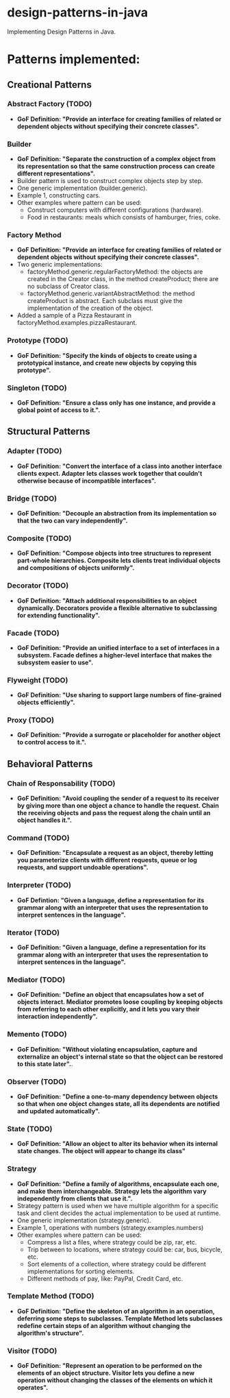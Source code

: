 # design-patterns-in-java

Implementing Design Patterns in Java.

# Patterns implemented:

## Creational Patterns

### Abstract Factory (TODO)

- **GoF Definition: "Provide an interface for creating families of related or dependent objects without specifying their concrete classes".**

### Builder

- **GoF Definition: "Separate the construction of a complex object from its representation so that the same construction process can create different representations".**
- Builder pattern is used to construct complex objects step by step.
- One generic implementation (builder.generic).
- Example 1, constructing cars.
- Other examples where pattern can be used:
    - Construct computers with different configurations (hardware).
    - Food in restaurants: meals which consists of hamburger, fries, coke. 
    
### Factory Method

- **GoF Definition: "Provide an interface for creating families of related or dependent objects without specifying their concrete classes".**    
- Two generic implementations:
    - factoryMethod.generic.regularFactoryMethod: the objects are created in the Creator class, in the method createProduct; there are no subclass of Creator class.
    - factoryMethod.generic.variantAbstractMethod: the method createProduct is abstract. Each subclass must give the implementation of the creation of the object.
- Added a sample of a Pizza Restaurant in factoryMethod.examples.pizzaRestaurant.

### Prototype (TODO)

- **GoF Definition: "Specify the kinds of objects to create using a prototypical instance, and create new objects by copying this prototype".**

### Singleton (TODO)

- **GoF Definition: "Ensure a class only has one instance, and provide a global point of access to it.".**

## Structural Patterns

### Adapter (TODO)

- **GoF Definition: "Convert the interface of a class into another interface clients expect. Adapter lets classes work together that couldn't otherwise because of incompatible interfaces".**

### Bridge (TODO)

- **GoF Definition: "Decouple an abstraction from its implementation so that the two can vary independently".**

### Composite (TODO)

- **GoF Definition: "Compose objects into tree structures to represent part-whole hierarchies. Composite lets clients treat individual objects and compositions of objects uniformly".**

### Decorator (TODO)

- **GoF Definition: "Attach additional responsibilities to an object dynamically. Decorators provide a flexible alternative to subclassing for extending functionality".**

### Facade (TODO)

- **GoF Definition: "Provide an unified interface to a set of interfaces in a subsystem. Facade defines a higher-level interface that makes the subsystem easier to use".**

### Flyweight (TODO)

- **GoF Definition: "Use sharing to support large numbers of fine-grained objects efficiently".**

### Proxy (TODO)

- **GoF Definition: "Provide a surrogate or placeholder for another object to control access to it.".**

## Behavioral Patterns

### Chain of Responsability (TODO)

- **GoF Definition: "Avoid coupling the sender of a request to its receiver by giving more than one object a chance to handle the request. Chain the receiving objects and pass the request along the chain until an object handles it.".**

### Command (TODO)

- **GoF Definition: "Encapsulate a request as an object, thereby letting you parameterize clients with different requests, queue or log requests, and support undoable operations".**

### Interpreter (TODO)

- **GoF Defintion: "Given a language, define a representation for its grammar along with an interpreter that uses the representation to interpret sentences in the language".**

### Iterator (TODO)

- **GoF Definition: "Given a language, define a representation for its grammar along with an interpreter that uses the representation to interpret sentences in the language".**

### Mediator (TODO)

- **GoF Definition: "Define an object that encapsulates how a set of objects interact. Mediator promotes loose coupling by keeping objects from referring to each other explicitly, and it lets you vary their interaction independently".**

### Memento (TODO)

- **GoF Definition: "Without violating encapsulation, capture and externalize an object's internal state so that the object can be restored to this state later".**.

### Observer (TODO)

- **GoF Definition: "Define a one-to-many dependency between objects so that when one object changes state, all its dependents are notified and updated automatically".**

### State (TODO)

- **GoF Definition: "Allow an object to alter its behavior when its internal state changes. The object will appear to change its class"**

### Strategy

- **GoF Definition: "Define a family of algorithms, encapsulate each one, and make them interchangeable. Strategy lets the algorithm vary independently from clients that use it.".**
- Strategy pattern is used when we have multiple algorithm for a specific task and client decides the actual implementation to be used at runtime.
- One generic implementation (strategy.generic).
- Example 1, operations with numbers (strategy.examples.numbers)
- Other examples where pattern can be used:
    - Compress a list a files, where strategy could be zip, rar, etc.
    - Trip between to locations, where strategy could be: car, bus, bicycle, etc.
    - Sort elements of a collection, where strategy could be different implementations for sorting elements.
    - Different methods of pay, like: PayPal, Credit Card, etc.

### Template Method (TODO)

- **GoF Definition: "Define the skeleton of an algorithm in an operation, deferring some steps to subclasses. Template Method lets subclasses redefine certain steps of an algorithm without changing the algorithm's structure".**

### Visitor (TODO)

- **GoF Definition: "Represent an operation to be performed on the elements of an object structure. Visitor lets you define a new operation without changing the classes of the elements on which it operates".**



